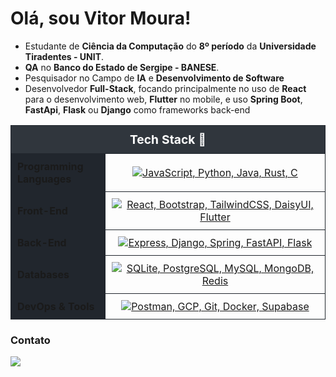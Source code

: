 # Olá, sou Vitor Moura!

- Estudante de **Ciência da Computação** do **8º período** da **Universidade Tiradentes - UNIT**.
- **QA** no **Banco do Estado de Sergipe - BANESE**.
- Pesquisador no Campo de **IA** e **Desenvolvimento de Software**
- Desenvolvedor **Full-Stack**, focando principalmente no uso de **React** para o desenvolvimento web, **Flutter** no mobile, e uso **Spring Boot**, **FastApi**, **Flask** ou **Django** como frameworks back-end

<div align="center">
  <table style="width:100%; border-collapse: collapse; border-width: 1px; border-color: black; margin-bottom: 20px;">
    <thead>
      <tr>
        <th colspan="2" style="background-color: #30363d; color: white; padding: 10px; font-size: 1.2em; border: 1px solid #21262d;">Tech Stack 🚀</th>
      </tr>
    </thead>
    <tbody>
      <tr>
        <td style="width: 30%; font-weight: bold; padding: 10px; border: 1px solid #21262d; background-color: #21262d;">Programming Languages</td>
        <td style="width: 70%; padding: 10px; border: 1px solid #21262d; text-align: center;">
          <a href="https://go-skill-icons.vercel.app/">
            <img
              src="https://go-skill-icons.vercel.app/api/icons?i=javascript,python,java,rust,c&theme=dark"
              alt="JavaScript, Python, Java, Rust, C"
              style="max-width: 100%; height: auto;"
            />
          </a>
        </td>
      </tr>
      <tr>
        <td style="width: 30%; font-weight: bold; padding: 10px; border: 1px solid #21262d; background-color: #21262d;">Front-End</td>
        <td style="width: 70%; padding: 10px; border: 1px solid #21262d; text-align: center;">
          <a href="https://go-skill-icons.vercel.app/">
            <img
              src="https://go-skill-icons.vercel.app/api/icons?i=react,bootstrap,tailwindcss,daisyui,flutter&theme=dark"
              alt="React, Bootstrap, TailwindCSS, DaisyUI, Flutter"
              style="max-width: 100%; height: auto;"
            />
          </a>
        </td>
      </tr>
      <tr>
        <td style="width: 30%; font-weight: bold; padding: 10px; border: 1px solid #21262d; background-color: #21262d;">Back-End</td>
        <td style="width: 70%; padding: 10px; border: 1px solid #21262d; text-align: center;">
          <a href="https://go-skill-icons.vercel.app/">
            <img
              src="https://go-skill-icons.vercel.app/api/icons?i=express,django,spring,fastapi,flask&theme=dark"
              alt="Express, Django, Spring, FastAPI, Flask"
              style="max-width: 100%; height: auto;"
            />
          </a>
        </td>
      </tr>
      <tr>
        <td style="width: 30%; font-weight: bold; padding: 10px; border: 1px solid #21262d; background-color: #21262d;">Databases</td>
        <td style="width: 70%; padding: 10px; border: 1px solid #21262d; text-align: center;">
          <a href="https://go-skill-icons.vercel.app/">
            <img
              src="https://go-skill-icons.vercel.app/api/icons?i=sqlite,postgresql,mysql,mongodb,redis&theme=dark"
              alt="SQLite, PostgreSQL, MySQL, MongoDB, Redis"
              style="max-width: 100%; height: auto;"
            />
          </a>
        </td>
      </tr>
      <tr>
        <td style="width: 30%; font-weight: bold; padding: 10px; border: 1px solid #21262d; background-color: #21262d;">DevOps & Tools</td>
        <td style="width: 70%; padding: 10px; border: 1px solid #21262d; text-align: center;">
          <a href="https://go-skill-icons.vercel.app/">
            <img
              src="https://go-skill-icons.vercel.app/api/icons?i=postman,gcp,git,docker,supabase&theme=dark"
              alt="Postman, GCP, Git, Docker, Supabase"
              style="max-width: 100%; height: auto;"
            />
          </a>
        </td>
      </tr>
    </tbody>
  </table>
</div>

### Contato

<a href="https://www.linkedin.com/in/joão-vitor-rezende-moura"><img src="https://img.shields.io/badge/LinkedIn-0077B5?style=for-the-badge&logo=linkedin&logoColor=white" target="_blank"></a>

